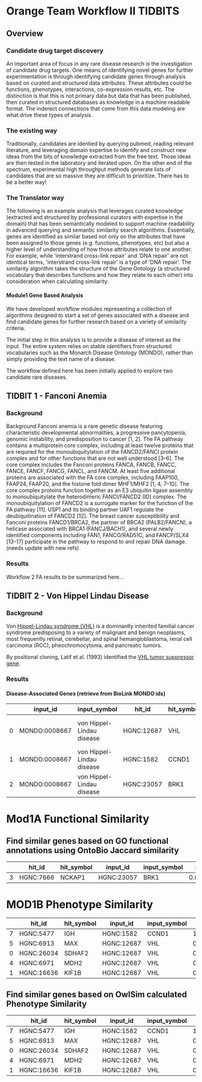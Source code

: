 # Orange Team Workflow II TIDBITS

## Overview

### Candidate drug target discovery
An important area of focus in any rare disease research is the investigation of candidate drug targets. One means of identifying novel genes for further experimentation is through identifying candidate genes through analysis based on curated and structured data attributes. These attributes could be functions, phenotypes, interactions, co-expression results, etc. The distinction is that this is not primary data but data that has been published, then curated in structured databases as knowledge in a machine readable format. The inderect connections that come from this data modeling are what drive these types of analysis.

### The existing way
Traditionally, candidates are identied by querying pubmed, reading relevant literature, and leveraging domain expertise to identify and construct new ideas from the bits of knowledge extracted from the free text. Those ideas are then tested in the laboratory and iterated upon. On the other end of the spectrum, experimental high throughput methods generate lists of candidates that are so massive they are difficult to prioritize. There has to be a better way!

### The Translator way
The following is an example analysis that leverages curated knowledge (extracted and structured by professional curators with expertise in the domain) that has been semantically modeled to support machine readability in advanced querying and semantic similarity search algorithms. Essentially, genes are identified as similar based not only on the attributes that have been assigned to those genes (e.g. functions, phenotypes, etc) but also a higher level of understanding of how those attributes relate to one another. For example, while 'interstrand cross-link repair' and 'DNA repair' are not identical terms, 'interstrand cross-link repair' is a type of 'DNA repair'. The similarity algorithm takes the structure of the Gene Ontology (a structured vocabulary that describes functions and how they relate to each other) into consideration when calculating similarity.

#### Module1 Gene Based Analysis
We have developed workflow modules representing a collection of algorithms designed to start a set of genes associated with a disease and find candidate genes for further research based on a variety of similarity criteria.

The initial step in this analysis is to provide a disease of interest as the input. The entire system relies on stable identifiers from structured vocabularies such as the Monarch Disease Ontology (MONDO), rather than simply providing the text name of a disease.

The workflow defined here has been initially applied to explore two candidate rare diseases.

## TIDBIT 1 -  Fanconi Anemia

### Background

Background Fanconi anemia is a rare genetic disease featuring characteristic developmental abnormalities, a progressive pancytopenia, genomic instability, and predisposition to cancer [1, 2]. The FA pathway contains a multiprotein core complex, including at least twelve proteins that are required for the monoubiquitylation of the FANCD2/FANCI protein complex and for other functions that are not well understood [3–6]. The core complex includes the Fanconi proteins FANCA, FANCB, FANCC, FANCE, FANCF, FANCG, FANCL, and FANCM. At least five additional proteins are associated with the FA core complex, including FAAP100, FAAP24, FAAP20, and the histone fold dimer MHF1/MHF2 [1, 4, 7–10]. The core complex proteins function together as an E3 ubiquitin ligase assembly to monoubiquitylate the heterodimeric FANCI/FANCD2 (ID) complex. The monoubiquitylation of FANCD2 is a surrogate marker for the function of the FA pathway [11]. USP1 and its binding partner UAF1 regulate the deubiquitination of FANCD2 [12]. The breast cancer susceptibility and Fanconi proteins FANCD1/BRCA2, the partner of BRCA2 (PALB2/FANCN), a helicase associated with BRCA1 (FANCJ/BACH1), and several newly identified components including FAN1, FANCO/RAD51C, and FANCP/SLX4 [13–17] participate in the pathway to respond to and repair DNA damage. (needs update with new refs)

### Results

Workflow 2 FA results to be summarized here...

## TIDBIT 2 -  Von Hippel Lindau Disease

### Background

Von [Hippel-Lindau syndrome (VHL)](http://omim.org/entry/193300) is a dominantly inherited familial cancer syndrome predisposing to a variety of malignant and benign neoplasms, most frequently retinal, cerebellar, and spinal hemangioblastoma, renal cell carcinoma (RCC), pheochromocytoma, and pancreatic tumors.

By positional cloning, Latif et al. (1993) identified the [VHL tumor suppressor gene](http://omim.org/entry/608537).

### Results

#### Disease-Associated Genes (retrieve from BioLink MONDO ids) 

|   | input_id      | input_symbol              | hit_id     | hit_symbol | relation                 | sources                     | modules |
|---|---------------|---------------------------|------------|------------|--------------------------|-----------------------------|---------|
| 0 | MONDO:0008667 | von Hippel-Lindau disease | HGNC:12687 | VHL        | pathogenic_for_condition | ctd, omim, orphane, clinvar | Mod0    |
| 1 | MONDO:0008667 | von Hippel-Lindau disease | HGNC:1582  | CCND1      | contributes to           | omim, ctd                   | Mod0    |
| 2 | MONDO:0008667 | von Hippel-Lindau disease | HGNC:23057 | BRK1       | pathogenic_for_condition | clinvar                     | Mod0    |

# Mod1A Functional Similarity

## Find similar genes based on GO functional annotations using OntoBio Jaccard similarity

|   | hit_id    | hit_symbol | input_id   | input_symbol | score    | module |
|---|-----------|------------|------------|--------------|----------|--------|
| 3 | HGNC:7666 | NCKAP1     | HGNC:23057 | BRK1         | 0.835714 | Mod1A  |

# MOD1B Phenotype Similarity

|   | hit_id     | hit_symbol | input_id   | input_symbol | score    | module |
|---|------------|------------|------------|--------------|----------|--------|
| 7 | HGNC:5477  | IGH        | HGNC:1582  | CCND1        | 1.000000 | Mod1B  |
| 5 | HGNC:6913  | MAX        | HGNC:12687 | VHL          | 0.647482 | Mod1B  |
| 0 | HGNC:26034 | SDHAF2     | HGNC:12687 | VHL          | 0.629371 | Mod1B  |
| 4 | HGNC:6971  | MDH2       | HGNC:12687 | VHL          | 0.572727 | Mod1B  |
| 1 | HGNC:16636 | KIF1B      | HGNC:12687 | VHL          | 0.559557 | Mod1B  |

## Find similar genes based on OwlSim calculated Phenotype Similarity

|   | hit_id     | hit_symbol | input_id   | input_symbol | score    | module |
|---|------------|------------|------------|--------------|----------|--------|
| 7 | HGNC:5477  | IGH        | HGNC:1582  | CCND1        | 1.000000 | Mod1B  |
| 5 | HGNC:6913  | MAX        | HGNC:12687 | VHL          | 0.647482 | Mod1B  |
| 0 | HGNC:26034 | SDHAF2     | HGNC:12687 | VHL          | 0.629371 | Mod1B  |
| 4 | HGNC:6971  | MDH2       | HGNC:12687 | VHL          | 0.572727 | Mod1B  |
| 1 | HGNC:16636 | KIF1B      | HGNC:12687 | VHL          | 0.559557 | Mod1B  |
